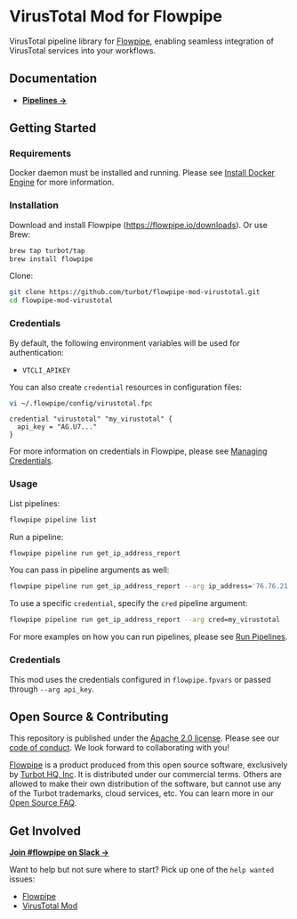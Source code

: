 # VirusTotal Mod for Flowpipe

VirusTotal pipeline library for [Flowpipe](https://flowpipe.io), enabling seamless integration of VirusTotal services into your workflows.

## Documentation

- **[Pipelines →](https://hub.flowpipe.io/mods/turbot/virustotal/pipelines)**

## Getting Started

### Requirements

Docker daemon must be installed and running. Please see [Install Docker Engine](https://docs.docker.com/engine/install/) for more information.

### Installation

Download and install Flowpipe (https://flowpipe.io/downloads). Or use Brew:

```sh
brew tap turbot/tap
brew install flowpipe
```

Clone:

```sh
git clone https://github.com/turbot/flowpipe-mod-virustotal.git
cd flowpipe-mod-virustotal
```

### Credentials

By default, the following environment variables will be used for authentication:

- `VTCLI_APIKEY`

You can also create `credential` resources in configuration files:

```sh
vi ~/.flowpipe/config/virustotal.fpc
```

```hcl
credential "virustotal" "my_virustotal" {
  api_key = "AG.U7..."
}
```

For more information on credentials in Flowpipe, please see [Managing Credentials](https://flowpipe.io/docs/run/credentials).

### Usage

List pipelines:

```sh
flowpipe pipeline list
```

Run a pipeline:

```sh
flowpipe pipeline run get_ip_address_report
```

You can pass in pipeline arguments as well:

```sh
flowpipe pipeline run get_ip_address_report --arg ip_address='76.76.21.21'
```

To use a specific `credential`, specify the `cred` pipeline argument:

```sh
flowpipe pipeline run get_ip_address_report --arg cred=my_virustotal
```

For more examples on how you can run pipelines, please see [Run Pipelines](https://flowpipe.io/docs/run/pipelines).

### Credentials

This mod uses the credentials configured in `flowpipe.fpvars` or passed through `--arg api_key`.

## Open Source & Contributing

This repository is published under the [Apache 2.0 license](https://www.apache.org/licenses/LICENSE-2.0). Please see our [code of conduct](https://github.com/turbot/.github/blob/main/CODE_OF_CONDUCT.md). We look forward to collaborating with you!

[Flowpipe](https://flowpipe.io) is a product produced from this open source software, exclusively by [Turbot HQ, Inc](https://turbot.com). It is distributed under our commercial terms. Others are allowed to make their own distribution of the software, but cannot use any of the Turbot trademarks, cloud services, etc. You can learn more in our [Open Source FAQ](https://turbot.com/open-source).

## Get Involved

**[Join #flowpipe on Slack →](https://flowpipe.io/community/join)**

Want to help but not sure where to start? Pick up one of the `help wanted` issues:

- [Flowpipe](https://github.com/turbot/flowpipe/labels/help%20wanted)
- [VirusTotal Mod](https://github.com/turbot/flowpipe-mod-virustotal/labels/help%20wanted)
